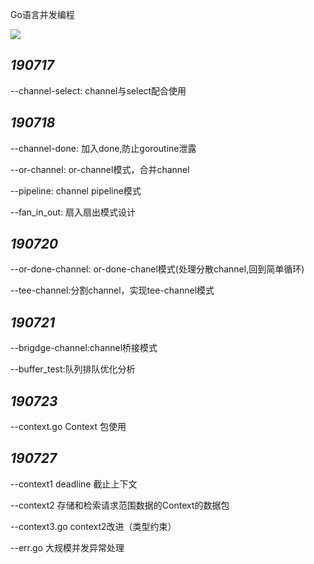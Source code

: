 Go语言并发编程

![](https://timgsa.baidu.com/timg?image&quality=80&size=b9999_10000&sec=1563458083139&di=c9b39834bfb73c4b919506c04aa3cb13&imgtype=0&src=http%3A%2F%2Fimg2.mukewang.com%2F5ad9c04900010ee306000338.jpg)

## *190717*

--channel-select: channel与select配合使用

## *190718*

--channel-done: 加入done,防止goroutine泄露

--or-channel: or-channel模式，合并channel

--pipeline: channel pipeline模式

--fan_in_out: 扇入扇出模式设计

## *190720*

--or-done-channel: or-done-chanel模式(处理分散channel,回到简单循环)

--tee-channel:分割channel，实现tee-channel模式

## *190721*

--brigdge-channel:channel桥接模式

--buffer_test:队列排队优化分析

## *190723*

--context.go Context 包使用

## *190727*

--context1  deadline 截止上下文
  
--context2  存储和检索请求范围数据的Context的数据包

--context3.go context2改进（类型约束）

--err.go  大规模并发异常处理 
